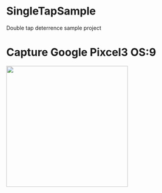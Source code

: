 # SingleTapSample
Double tap deterrence sample project<br>

# Capture Google Pixcel3 OS:9
<img src="https://user-images.githubusercontent.com/16476224/106280389-3128e900-6281-11eb-96ea-34d7f396387c.png" width=320 />

